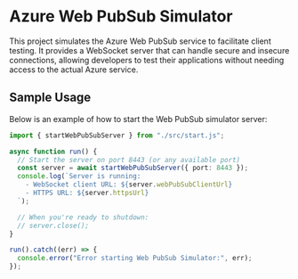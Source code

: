 # Azure Web PubSub Simulator

This project simulates the Azure Web PubSub service to facilitate client testing. It provides a WebSocket server that can handle secure and insecure connections, allowing developers to test their applications without needing access to the actual Azure service.

## Sample Usage

Below is an example of how to start the Web PubSub simulator server:

```typescript
import { startWebPubSubServer } from "./src/start.js";

async function run() {
  // Start the server on port 8443 (or any available port)
  const server = await startWebPubSubServer({ port: 8443 });
  console.log(`Server is running:
    - WebSocket client URL: ${server.webPubSubClientUrl}
    - HTTPS URL: ${server.httpsUrl}
  `);

  // When you're ready to shutdown:
  // server.close();
}

run().catch((err) => {
  console.error("Error starting Web PubSub Simulator:", err);
});
